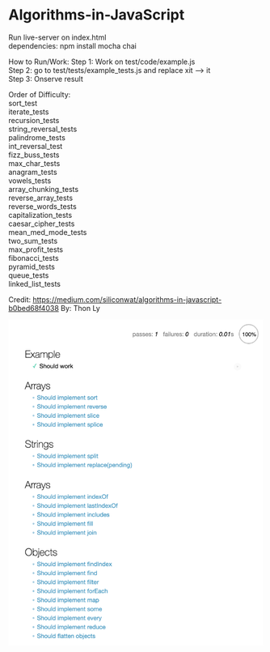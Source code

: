 # Algorithms-in-JavaScript
Run live-server on index.html <br />
dependencies: npm install mocha chai

How to Run/Work:
Step 1: Work on test/code/example.js  <br />
Step 2: go to test/tests/example_tests.js and replace xit --> it  <br />
Step 3: Onserve result <br />


Order of Difficulty: <br />
    sort_test <br />
    iterate_tests <br />
    recursion_tests <br />
    string_reversal_tests <br />
    palindrome_tests <br />
    int_reversal_test <br />
    fizz_buss_tests <br />
    max_char_tests <br />
    anagram_tests <br />
    vowels_tests <br />
    array_chunking_tests <br />
    reverse_array_tests <br />
    reverse_words_tests <br />
    capitalization_tests <br />
    caesar_cipher_tests <br />
    mean_med_mode_tests <br />
    two_sum_tests <br />
    max_profit_tests <br />
    fibonacci_tests <br />
    pyramid_tests <br />
    queue_tests <br />
    linked_list_tests <br />


Credit: https://medium.com/siliconwat/algorithms-in-javascript-b0bed68f4038 
By: Thon Ly


![GitHub Logo](/images/ss.png)
